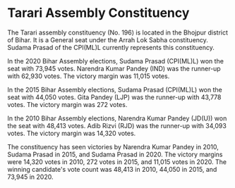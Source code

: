 # Tarari Assembly Constituency

The Tarari assembly constituency (No. 196) is located in the Bhojpur district of Bihar. It is a General seat under the Arrah Lok Sabha constituency. Sudama Prasad of the CPI(ML)L currently represents this constituency.

In the 2020 Bihar Assembly elections, Sudama Prasad (CPI(ML)L) won the seat with 73,945 votes. Narendra Kumar Pandey (IND) was the runner-up with 62,930 votes. The victory margin was 11,015 votes.

In the 2015 Bihar Assembly elections, Sudama Prasad (CPI(ML)L) won the seat with 44,050 votes. Gita Pandey (LJP) was the runner-up with 43,778 votes. The victory margin was 272 votes.

In the 2010 Bihar Assembly elections, Narendra Kumar Pandey (JD(U)) won the seat with 48,413 votes. Adib Rizvi (RJD) was the runner-up with 34,093 votes. The victory margin was 14,320 votes.

The constituency has seen victories by Narendra Kumar Pandey in 2010, Sudama Prasad in 2015, and Sudama Prasad in 2020. The victory margins were 14,320 votes in 2010, 272 votes in 2015, and 11,015 votes in 2020. The winning candidate's vote count was 48,413 in 2010, 44,050 in 2015, and 73,945 in 2020.
